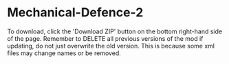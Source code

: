 Mechanical-Defence-2
====================
To download, click the 'Download ZIP' button on the bottom right-hand side of the page. Remember to DELETE all previous
versions of the mod if updating, do not just overwrite the old version. This is because some xml files may change names
or be removed.
